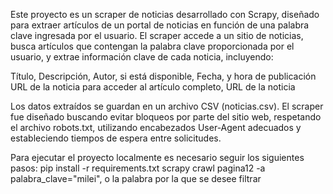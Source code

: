 Este proyecto es un scraper de noticias desarrollado con Scrapy, diseñado para extraer artículos de un portal de noticias en función de una palabra clave ingresada por el usuario.
El scraper accede a un sitio de noticias, busca artículos que contengan la palabra clave proporcionada por el usuario, y extrae información clave de cada noticia, incluyendo:

Título,
Descripción,
Autor, si está disponible,
Fecha, y hora de publicación
URL de la noticia para acceder al artículo completo,
URL de la noticia

Los datos extraídos se guardan en un archivo CSV (noticias.csv).
El scraper fue diseñado buscando evitar bloqueos por parte del sitio web, respetando el archivo robots.txt, utilizando encabezados User-Agent adecuados y estableciendo tiempos de espera entre solicitudes.

Para ejecutar el proyecto localmente es necesario seguir los siguientes pasos:
pip install -r requirements.txt
scrapy crawl pagina12 -a palabra_clave="milei", o la palabra por la que se desee filtrar
